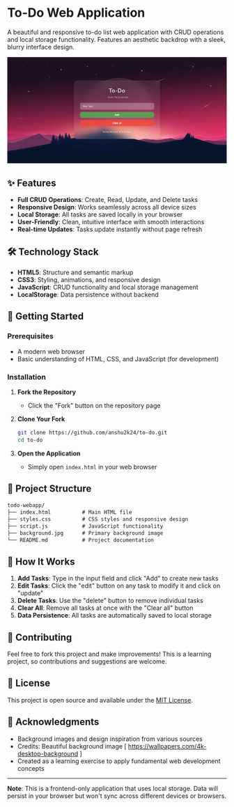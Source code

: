 # To-Do Web Application

A beautiful and responsive to-do list web application with CRUD operations and local storage functionality. Features an aesthetic backdrop with a sleek, blurry interface design.

![To-Do webapp screenshot](demo/initial.png)

## ✨ Features

- **Full CRUD Operations**: Create, Read, Update, and Delete tasks
- **Responsive Design**: Works seamlessly across all device sizes
- **Local Storage**: All tasks are saved locally in your browser
- **User-Friendly**: Clean, intuitive interface with smooth interactions
- **Real-time Updates**: Tasks update instantly without page refresh

## 🛠️ Technology Stack

- **HTML5**: Structure and semantic markup
- **CSS3**: Styling, animations, and responsive design
- **JavaScript**: CRUD functionality and local storage management
- **LocalStorage**: Data persistence without backend

## 🚀 Getting Started

### Prerequisites
- A modern web browser
- Basic understanding of HTML, CSS, and JavaScript (for development)

### Installation

1. **Fork the Repository**
   - Click the "Fork" button on the repository page

2. **Clone Your Fork**
   ```bash
   git clone https://github.com/anshu2k24/to-do.git
   cd to-do
   ```

3. **Open the Application**
   - Simply open `index.html` in your web browser

## 📁 Project Structure

```
todo-webapp/
├── index.html          # Main HTML file
├── styles.css          # CSS styles and responsive design
├── script.js           # JavaScript functionality
├── background.jpg      # Primary background image
└── README.md           # Project documentation
```

## 🔧 How It Works

1. **Add Tasks**: Type in the input field and click "Add" to create new tasks
2. **Edit Tasks**: Click the "edit" button on any task to modify it and click on "update"
3. **Delete Tasks**: Use the "delete" button to remove individual tasks
4. **Clear All**: Remove all tasks at once with the "Clear all" button
5. **Data Persistence**: All tasks are automatically saved to local storage

## 🤝 Contributing

Feel free to fork this project and make improvements! This is a learning project, so contributions and suggestions are welcome.

## 📄 License

This project is open source and available under the [MIT License](LICENSE).

## 🙏 Acknowledgments

- Background images and design inspiration from various sources
- Credits: Beautiful background image [ https://wallpapers.com/4k-desktop-background ]
- Created as a learning exercise to apply fundamental web development concepts

---

**Note**: This is a frontend-only application that uses local storage. Data will persist in your browser but won't sync across different devices or browsers.
